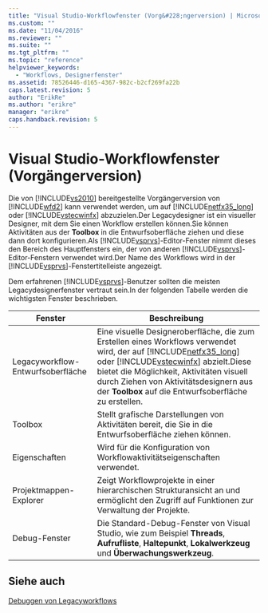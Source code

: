 ```yaml
---
title: "Visual Studio-Workflowfenster (Vorg&#228;ngerversion) | Microsoft Docs"
ms.custom: ""
ms.date: "11/04/2016"
ms.reviewer: ""
ms.suite: ""
ms.tgt_pltfrm: ""
ms.topic: "reference"
helpviewer_keywords: 
  - "Workflows, Designerfenster"
ms.assetid: 78526446-d165-4367-982c-b2cf269fa22b
caps.latest.revision: 5
author: "ErikRe"
ms.author: "erikre"
manager: "erikre"
caps.handback.revision: 5
---
```

# Visual Studio-Workflowfenster (Vorg&#228;ngerversion)
Die von [!INCLUDE[vs2010](../modeling/includes/vs2010_md.md)] bereitgestellte Vorgängerversion von [!INCLUDE[wfd2](../workflow-designer/includes/wfd2_md.md)] kann verwendet werden, um auf [!INCLUDE[netfx35_long](../workflow-designer/includes/netfx35_long_md.md)] oder [!INCLUDE[vstecwinfx](../workflow-designer/includes/vstecwinfx_md.md)] abzuzielen.Der Legacydesigner ist ein visueller Designer, mit dem Sie einen Workflow erstellen können.Sie können Aktivitäten aus der **Toolbox** in die Entwurfsoberfläche ziehen und diese dann dort konfigurieren.Als [!INCLUDE[vsprvs](../code-quality/includes/vsprvs_md.md)]\-Editor\-Fenster nimmt dieses den Bereich des Hauptfensters ein, der von anderen [!INCLUDE[vsprvs](../code-quality/includes/vsprvs_md.md)]\-Editor\-Fenstern verwendet wird.Der Name des Workflows wird in der [!INCLUDE[vsprvs](../code-quality/includes/vsprvs_md.md)]\-Fenstertitelleiste angezeigt.  
  
 Dem erfahrenen [!INCLUDE[vsprvs](../code-quality/includes/vsprvs_md.md)]\-Benutzer sollten die meisten Legacydesignerfenster vertraut sein.In der folgenden Tabelle werden die wichtigsten Fenster beschrieben.  
  
|Fenster|Beschreibung|  
|-------------|------------------|  
|Legacyworkflow\-Entwurfsoberfläche|Eine visuelle Designeroberfläche, die zum Erstellen eines Workflows verwendet wird, der auf [!INCLUDE[netfx35_long](../workflow-designer/includes/netfx35_long_md.md)] oder [!INCLUDE[vstecwinfx](../workflow-designer/includes/vstecwinfx_md.md)] abzielt.Diese bietet die Möglichkeit, Aktivitäten visuell durch Ziehen von Aktivitätsdesignern aus der **Toolbox** auf die Entwurfsoberfläche zu erstellen.|  
|Toolbox|Stellt grafische Darstellungen von Aktivitäten bereit, die Sie in die Entwurfsoberfläche ziehen können.|  
|Eigenschaften|Wird für die Konfiguration von Workflowaktivitätseigenschaften verwendet.|  
|Projektmappen\-Explorer|Zeigt Workflowprojekte in einer hierarchischen Strukturansicht an und ermöglicht den Zugriff auf Funktionen zur Verwaltung der Projekte.|  
|Debug\-Fenster|Die Standard\-Debug\-Fenster von Visual Studio, wie zum Beispiel **Threads**, **Aufrufliste**, **Haltepunkt**, **Lokalwerkzeug** und **Überwachungswerkzeug**.|  
  
## Siehe auch  
 [Debuggen von Legacyworkflows](../workflow-designer/debugging-legacy-workflows.md)
